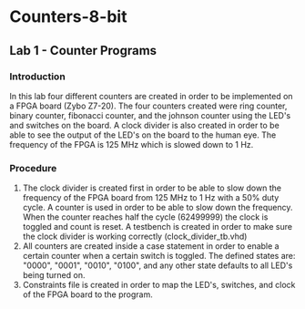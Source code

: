 # Counters-8-bit
## Lab 1 - Counter Programs

### Introduction
In this lab four different counters are created in order to be implemented on a FPGA board (Zybo Z7-20). The four counters
created were ring counter, binary counter, fibonacci counter, and the johnson counter using the LED's and switches on the board.
A clock divider is also created in order to be able to see the output of the LED's on the board to the human eye. The frequency of the FPGA is 125 MHz which is slowed down to 1 Hz.

### Procedure
1. The clock divider is created first in order to be able to slow down the frequency of the FPGA board from 125 MHz to 1 Hz with a 50% duty cycle. A counter is used in order to be able to slow down the frequency. When the counter reaches half the cycle (62499999) the clock is toggled and count is reset. A testbench is created in order to make sure the clock divider is working correctly (clock_divider_tb.vhd)
2. All counters are created inside a case statement in order to enable a certain counter when a certain switch is toggled. The defined states are: "0000", "0001", "0010", "0100", and any other state defaults to all LED's being turned on.
3. Constraints file is created in order to map the LED's, switches, and clock of the FPGA board to the program.
